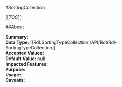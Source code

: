 #SortingCollection

[[_TOC_]]

##About

**Summary:**   
**Data Type:** [[Rdl.SortingTypeCollection|/API/Rdl/Rdl-SortingTypeCollection]]  
**Accepted Values:**   
**Default Value:** null  
**Impacted Features:**   
**Purpose:**   
**Usage:**   
**Caveats:**   

